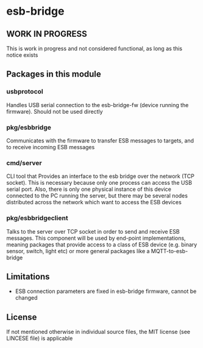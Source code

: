 # esb-bridge


## WORK IN PROGRESS
This is work in progress and not considered functional, as long as this notice exists

## Packages in this module

### usbprotocol
Handles USB serial connection to the esb-bridge-fw (device running the firmware). Should not be used directly

### pkg/esbbridge
Communicates with the firmware to transfer ESB messages to targets, and to receive incoming ESB messages

### cmd/server
CLI tool that Provides an interface to the esb bridge over the network (TCP socket). This is necessary because only one process can access the USB serial port. Also, there is only one physical instance of this device connected to the PC running the server, but there may be several nodes distributed across the network which want to access the ESB devices

### pkg/esbbridgeclient
Talks to the server over TCP socket in order to send and receive ESB messages. This component will be used by end-point implementations, meaning packages that provide access to a class of ESB device (e.g. binary sensor, switch, light etc) or more general packages like a MQTT-to-esb-bridge

## Limitations
* ESB connection parameters are fixed in esb-bridge firmware, cannot be changed

## License
If not mentioned otherwise in individual source files, the MIT license (see LINCESE file) is applicable